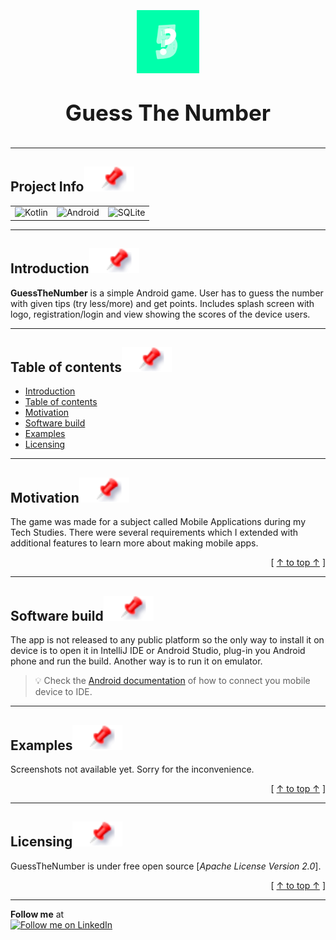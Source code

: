 <h1 align="center" style="display: block; font-size: 2.5em; font-weight: bold; margin-block-start: 1em; margin-block-end: 1em;">
<img align="center" src="https://raw.githubusercontent.com/tomaszmjurek/GuessTheNumber/master/app/src/main/ic_launcher-playstore.png" alt="Guess The Number" style="width:20%;height:20%"/></a>
  <br /><br /><strong>Guess The Number</strong>
</h1>

---

<!-- markdownlint-disable -->
## Project Info[![](https://raw.githubusercontent.com/aregtech/areg-sdk/master/docs/img/pin.svg)](#project-status)
<table class="no-border">
  <tr>
    <td><img src="https://img.shields.io/badge/Solution-Kotlin-blue" alt="Kotlin"/></td>
    <td><img src="https://img.shields.io/badge/System-Android-blue" alt="Android"/></td>
    <td><img src="https://img.shields.io/badge/Database-SQLite-blue" alt="SQLite"/></td>
  </tr>
</table>

---

## Introduction[![](https://raw.githubusercontent.com/aregtech/areg-sdk/master/docs/img/pin.svg)](#introduction)

**GuessTheNumber** is a simple Android game. User has to guess the number with given tips (try less/more) and get points. Includes splash screen with logo, registration/login and view showing the scores of the device users.

---

## Table of contents[![](https://raw.githubusercontent.com/aregtech/areg-sdk/master/docs/img/pin.svg)](#table-of-contents)
- [Introduction](#introduction)
- [Table of contents](#table-of-contents)
- [Motivation](#motivation)
- [Software build](#software-build)
- [Examples](#examples)
- [Licensing](#licensing)

---

## Motivation[![](https://raw.githubusercontent.com/aregtech/areg-sdk/master/docs/img/pin.svg)](#motivation)
The game was made for a subject called Mobile Applications during my Tech Studies. There were several requirements which I extended with additional features to learn more about making mobile apps.

<div align="right">[ <a href="#table-of-contents">↑ to top ↑</a> ]</div>

---

## Software build[![](https://raw.githubusercontent.com/aregtech/areg-sdk/master/docs/img/pin.svg)](#software-build)

The app is not released to any public platform so the only way to install it on device is to open it in IntelliJ IDE or Android Studio, plug-in you Android phone and run the build. Another way is to run it on emulator.

> 💡 Check the [Android documentation](https://developer.android.com/codelabs/basic-android-kotlin-compose-connect-device#0) of how to connect you mobile device to IDE.

---

## Examples[![](https://raw.githubusercontent.com/aregtech/areg-sdk/master/docs/img/pin.svg)](#examples)

Screenshots not available yet. Sorry for the inconvenience.

<div align="right">[ <a href="#table-of-contents">↑ to top ↑</a> ]</div>

---

## Licensing[![](https://raw.githubusercontent.com/aregtech/areg-sdk/master/docs/img/pin.svg)](#licensing)
 
GuessTheNumber is under free open source [_Apache License Version 2.0_]. 

<div align="right">[ <a href="#table-of-contents">↑ to top ↑</a> ]</div>

---

**Follow me** at<br />
[![Follow me on LinkedIn](https://img.shields.io/badge/LinkedIn-tomaszmjurek-blue)](https://www.linkedin.com/in/tomaszmjurek/)

<!-- markdownlint-enable -->
